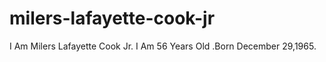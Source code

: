 # milers-lafayette-cook-jr
I Am Milers Lafayette Cook Jr. I Am 56 Years Old .Born December 29,1965.
